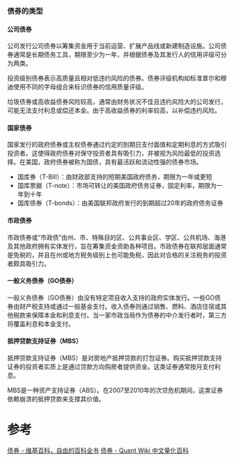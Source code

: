 ### 债券的类型

#### 公司债券
公司发行公司债券以筹集资金用于当前运营、扩展产品线或新建制造设施。公司债券通常是长期债务工具，期限至少为一年，并根据债券及其发行人的信用评级可分为两类。

投资级别债券表示高质量且相对低违约风险的债券。债券评级机构如标准普尔和穆迪使用不同的字母组合来标识债券的信用质量评级。

垃圾债券或高收益债券风险较高，通常由财务状况不佳且违约风险大的公司发行，可能无法支付利息或偿还本金。由于高收益债券的利率较高，以补偿违约风险。
#### 国家债券
国家发行的政府债券或主权债券通过约定的到期日支付面值和定期利息的方式吸引投资者。这使得政府债券对保守投资者具有吸引力，并被视为风险最低的投资选择。在美国，政府债券被称为国债，具有最活跃和流动性强的债券市场。

- 国库券（T-Bill）：由财政部支持的短期美国政府债务，期限为一年或更短
- 国库票据（T-note）：市场可转让的美国政府债务证券，固定利率，期限为一年到十年
- 国库债券（T-bonds）：由美国联邦政府发行的到期超过20年的政府债务证券
#### 市政债券
市政债券或“市政债”由州、市、特殊目的区、公共事业区、学区、公共机场、海港及其他政府拥有实体发行，旨在筹集资金资助各种项目。市政债券在联邦层面通常是免税的，并且在州或地方税务级别上也可能免税，因此对合格的关注税务的投资者颇具吸引力。
#### 一般义务债券（GO债券）
一般义务债券（GO债券）由没有特定项目收入支持的政府实体发行。一些GO债券由财产税支持或通过一般基金支付。收入债券则通过销售、燃料、酒店住宿或其他税款来保障本金和利息支付。当一家市政当局作为债券的中介发行者时，第三方将覆盖利息和本金支付。
#### 抵押贷款支持证券（MBS）
抵押贷款支持证券（MBS）是对房地产抵押贷款的打包证券。购买抵押贷款支持证券的投资者实质上是通过贷款方向购房者提供资金。这类证券通常按月支付利息。

MBS是一种资产支持证券（ABS）。在2007至2010年的次贷危机期间，这类证券依赖崩溃的抵押贷款来支撑其价值。

# 参考
[债券 - 维基百科，自由的百科全书](https://zh.wikipedia.org/wiki/%E5%80%BA%E5%88%B8)
[债券 - Quant Wiki 中文量化百科](https://quant-wiki.com/basic/finance/%E5%80%BA%E5%88%B8_Bond/)
